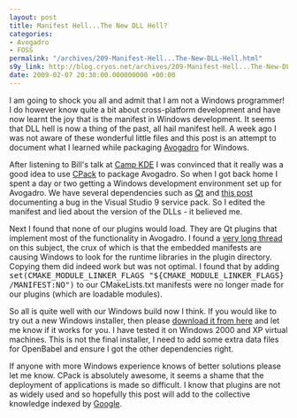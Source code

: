 ```yaml
---
layout: post
title: Manifest Hell...The New DLL Hell?
categories:
- Avogadro
- FOSS
permalink: "/archives/209-Manifest-Hell...The-New-DLL-Hell.html"
s9y_link: http://blog.cryos.net/archives/209-Manifest-Hell...The-New-DLL-Hell.html
date: 2009-02-07 20:30:00.000000000 +00:00
---
```

<span><p>I am going to shock you all and admit that I am not a Windows programmer! I do however know quite a bit about cross-platform development and have now learnt the joy that is the manifest in Windows development. It seems that DLL hell is now a thing of the past, all hail manifest hell. A week ago I was not aware of these wonderful little files and this post is an attempt to document what I learned while packaging <a href="http://avogadro.openmolecules.net/">Avogadro</a> for Windows.</p>

<p>After listening to Bill's talk at <a href="http://camp.kde.org/">Camp KDE</a> I was convinced that it really was a good idea to use <a href="http://www.cmake.org/Wiki/CMake:Packaging_With_CPack">CPack</a> to package Avogadro. So when I got back home I spent a day or two getting a Windows development environment set up for Avogadro. We have several dependencies such as <a href="http://www.qtsoftware.com/">Qt</a> and <a href="http://www.openbabel.org/'>OpenBabel</a> so it took a while to get everything installed and compiled.</p>

<p>Once done I got some new packages made up and initially it all looked pretty good. I used InstallRequiredSystemLibraries to install the MS DLLs we needed and then tried it on a fresh Windows install. I got some very cryptic message telling me to reinstall my application. After some searching I came across <a href="http://www.mail-archive.com/cmake@cmake.org/msg17941.html">this post</a> documenting a bug in the Visual Studio 9 service pack. So I edited the manifest and lied about the version of the DLLs - it believed me.</p>

<p>Next I found that none of our plugins would load. They are Qt plugins that implement most of the functionality in Avogadro. I found a <a href="http://lists.trolltech.com/qt-interest/2007-02/thread00449-0.html">very long thread</a> on this subject, the crux of which is that the embedded manifests are causing Windows to look for the runtime libraries in the plugin directory. Copying them did indeed work but was not optimal. I found that by adding <tt>set(CMAKE_MODULE_LINKER_FLAGS "${CMAKE_MODULE_LINKER_FLAGS} /MANIFEST:NO")</tt> to our CMakeLists.txt manifests were no longer made for our plugins (which are loadable modules).</p>

<p>So all is quite well with our Windows build now I think. If you would like to try out a new Windows installer, then please <a href="http://blog.cryos.net/uploads/Avogadro-0.9.0a-win32.exe">download it from here</a> and let me know if it works for you. I have tested it on Windows 2000 and XP virtual machines. This is not the final installer, I need to add some extra data files for OpenBabel and ensure I got the other dependencies right.</p>

<p>If anyone with more Windows experience knows of better solutions please let me know. CPack is absolutely awesome, it seems a shame that the deployment of applications is made so difficult. I know that plugins are not as widely used and so hopefully this post will add to the collective knowledge indexed by <a href="http://www.google.com/">Google</a>.</p></span>
